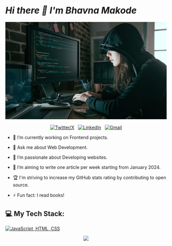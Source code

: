# ***Hi there 👋 I'm Bhavna Makode***
<div align="center">
  
[![Hi there 👋 I'm Bhavna Makode](assets/header.jpg)](https://github.com/Bhavna2003)

[![Twitter/X](https://skillicons.dev/icons?i=twitter)](https://twitter.com/Bhavna_makode) &nbsp;
[![LinkedIn](https://skillicons.dev/icons?i=linkedin)](https://www.linkedin.com/in/bhavna-makode-6216ba244/) &nbsp;
[![Gmail](https://skillicons.dev/icons?i=gmail)](mailto:bhavnamakode20@gmail.com?subject=Hello%20Bhavna,%20From%20Github)

</div>

+ 🔭 I’m currently working on Frontend projects.
- 💬 Ask me about Web Development.
* 🌱 I’m passionate about Developing websites.
- 📝 I’m aiming to write one article per week starting from January 2024.
+ 🏆 I'm striving to increase my GitHub stats rating by contributing to open source.
* ⚡ Fun fact: I read books!

## 💻 My Tech Stack:

[![JavaScript, HTML, CSS](https://skillicons.dev/icons?i=js,html,css&perline=3)](https://skillicons.dev)

<p align="center">
  <a href="https://skillicons.dev">
    <img src="https://skillicons.dev/icons?i=js, react, html, css, tailwind, nodejs, express, firebase, cpp&perline=3" />
  </a>
</p>
